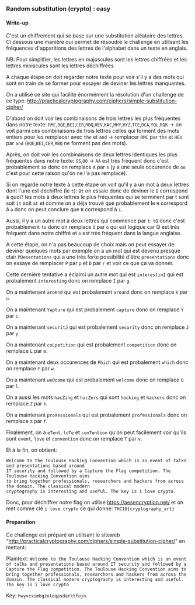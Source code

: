 ### Random substitution (crypto) : easy

#### Write-up

C'est un chiffrement qui se base sur une substitution aléatoire des lettres. Ci dessous une manière qui permet de résoudre le challenge en utilisant les fréquences d'apparitions des lettres de l'alphabet dans un texte en anglais.

NB: Pour simplifier, les lettres en majuscules sont les lettres chiffrées et les lettres miniscules sont les lettres déchiffrées

A chaque étape on doit regarder notre texte pour voir s'il y a des mots qui sont en train de se former pour essayer de deviner les lettres manquantes.

On a utilisé ce site qui facilite énormément la résolution d'un challenge de ce type: http://practicalcryptography.com/ciphers/simple-substitution-cipher/

D'abord on doit voir les combinaisons de trois lettres les plus fréquentes dans notre texte: `RMC`,`BQE`,`BEI`,`CER`,`RBQ`,`HEV`,`KAC`,`MHY`,`HYZ`,`TCE`,`DCA`,`YQL`,`RQK` -> on voit parmi ces combinaisons de trois lettres celles qui forment des mots entiers pour les remplacer avec `the` et `and` -> remplacer `RMC` par `the` et `HEV` par `and` (`BQE`,`BEI`,`CER`,`RBQ` ne forment pas des mots).

Après, on doit voir les combinaisons de deux lettres identiques les plus fréquentes dans notre texte: `SS`,`OO` -> `AA` est très fréquent donc c'est probablement ss donc on remplace `A` par `s` (y a une seule occurence de `oo` c'est pour cette raison qu'on ne l'a pas remplacé).

Si on regarde notre texte à cette étape on voit qu'il y a un mot à deux lettres dont l'une est déchiffré (le `t`): `Bt` on essaie donc de deviner le `B` correspond à quoi? les mots à deux lettres le plus fréquentes qui se terminent par t sont soit `it` soit `at` et comme on a déja trouvé que probablement le `H` correspord à `a` donc on peut conclure que `B` correspond à `i`.

Aussi, il y a un autre mot à deux lettres qui commence par `t`: `tQ` donc c'est probablement `to` donc on remplace `Q` par `o` qui est logique car Q est très fréquent dans notre chiffré et `o` est très fréquent dans la langue anglaise.

A cette étape, on n'a pas beaucoup de choix mais on peut essayer de deviner quelques mots par exemple on a un mot qui est devenu presque clair `PDesentations` qui a une très forte possibilité d'être `presentations` donc on essaye de remplacer `P` par `p` et `D` par `r` et voir ce que ça va donner.

Cette dernière tentative a éclairci un autre mot qui est `interestinI` qui est probalement `interesting` donc on remplace `I` par `g`.

On a maintenant `aroKnd` qui est probalement `around` donc on remplace `K` par `u`.

On a maintenant `Yapture` qui est probalement `capture` donc on remplace `Y` par `c`.

On a maintenant `securitJ` qui est probalement `security` donc on remplace `J` par `y`.

On a maintenant `coLpetition` qui est probalement `competition` donc on remplace `L` par `m`.

On a maintenant deux occurences de `Fhich` qui est probalement `which` donc on remplace `F` par `w`.

On a maintenant `weOcome` qui est probalement `welcome` donc on remplace  `O` par  `l`.

On a aussi les mots `hacZing` et `hacZers` qui sont `hacking` et `hackers` donc on remplace `Z` par `k`.

On a maintenant `proXessionals` qui est probalement `professionals` donc on remplace `X` par `f`.

Finalement, on a `eTent`, `loTe` et `conTention` qu'on peut facilement voir qu'ils sont `event`, `love` et `convention` donc on remplace `T` par `v`.

Et à la fin, on obtient:
```
Welcome to the Toulouse Hacking Convention which is an event of talks and presentations based around
IT security and followed by a Capture the Flag competition. The Toulouse Hacking Convention aims
to bring together professionals, researchers and hackers from across the domain. The classical modern
cryptography is interesting and useful. The key is i love crypto.
```

Donc, pour déchiffrer notre flag on utilise https://aesencryption.net/ et on met comme clé `i love crypto` ce qui donne: `THC18{cryptography_art}`


#### Preparation

Ce challenge est préparé en utilisant le siteweb "http://practicalcryptography.com/ciphers/simple-substitution-cipher/" en mettant:

Plaintext: `Welcome to the Toulouse Hacking Convention which is an event of talks and presentations based around IT security and followed by a Capture the Flag competition. The Toulouse Hacking Convention aims to bring together professionals, researchers and hackers from across the domain. The classical modern cryptography is interesting and useful. The key is i love crypto`

Key: `hwyvcximbgzoleqpsdarktfujn`.
